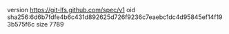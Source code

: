 version https://git-lfs.github.com/spec/v1
oid sha256:6d6b7fdfe4b6c431d892625d726f9236c7eaebc1dc4d95845ef14f193b575f6c
size 7789
